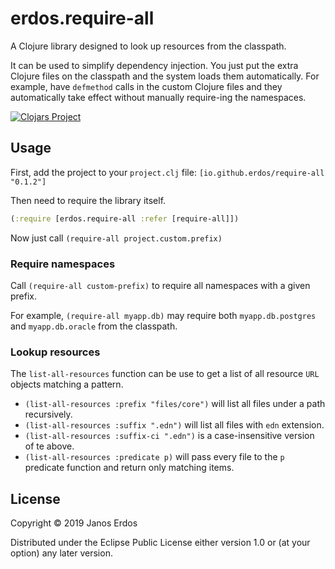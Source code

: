 # erdos.require-all

A Clojure library designed to look up resources from the classpath.

It can be used to simplify dependency injection. You just put the extra Clojure
files on the classpath and the system loads them automatically. For example, have 
`defmethod` calls in the custom Clojure files and they automatically take effect 
without manually require-ing the namespaces.

[![Clojars Project](https://img.shields.io/clojars/v/io.github.erdos/require-all.svg)](https://clojars.org/io.github.erdos/require-all)

## Usage

First, add the project to your `project.clj` file: `[io.github.erdos/require-all "0.1.2"]`

Then need to require the library itself.

``` clojure
(:require [erdos.require-all :refer [require-all]])
```

Now just call `(require-all project.custom.prefix)`

### Require namespaces

Call `(require-all custom-prefix)` to require all namespaces with a given prefix.

For example, `(require-all myapp.db)` may require both `myapp.db.postgres` and `myapp.db.oracle` from the classpath.

### Lookup resources

The `list-all-resources` function can be use to get a list of all resource `URL` objects matching a pattern.

- `(list-all-resources :prefix "files/core")` will list all files under a path recursively.
- `(list-all-resources :suffix ".edn")` will list all files with `edn` extension.
- `(list-all-resources :suffix-ci ".edn")` is a case-insensitive version of te above.
- `(list-all-resources :predicate p)` will pass every file to the `p` predicate function and return only matching items.


## License

Copyright © 2019 Janos Erdos

Distributed under the Eclipse Public License either version 1.0 or (at
your option) any later version.
